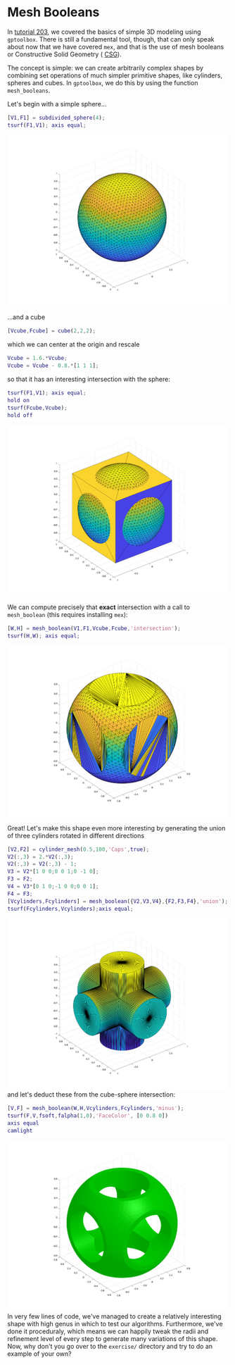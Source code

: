 # Mesh Booleans

In [tutorial 203](../203_basic_mesh_modeling.md), we covered the basics of simple 3D modeling using `gptoolbox`. There is still a fundamental tool, though, that can only speak about now that we have covered `mex`, and that is the use of mesh booleans or Constructive Solid Geometry ( [CSG](https://en.wikipedia.org/wiki/Constructive_solid_geometry)).

The concept is simple: we can create arbitrarily complex shapes by combining set operations of much simpler primitive shapes, like cylinders, spheres and cubes. In `gptoolbox`, we do this by using the function `mesh_booleans`.

Let's begin with a simple sphere...
```MATLAB
[V1,F1] = subdivided_sphere(4);
tsurf(F1,V1); axis equal;
```
![](assets/sphere.png)

...and a cube
```MATLAB
[Vcube,Fcube] = cube(2,2,2);
```
which we can center at the origin and rescale
```MATLAB
Vcube = 1.6.*Vcube;
Vcube = Vcube - 0.8.*[1 1 1];
```
so that it has an interesting intersection with the sphere:
```MATLAB
tsurf(F1,V1); axis equal;
hold on
tsurf(Fcube,Vcube);
hold off
```
![](assets/sphere-and-cube.png)

We can compute precisely that **exact** intersection with a call to `mesh_boolean` (this requires installing `mex`):
```MATLAB
[W,H] = mesh_boolean(V1,F1,Vcube,Fcube,'intersection');
tsurf(H,W); axis equal;
```
![](assets/sphere-and-cube-inter.png)

Great! Let's make this shape even more interesting by generating the union of three cylinders rotated in different directions
```MATLAB
[V2,F2] = cylinder_mesh(0.5,100,'Caps',true);
V2(:,3) = 2.*V2(:,3);
V2(:,3) = V2(:,3) - 1;
V3 = V2*[1 0 0;0 0 1;0 -1 0];
F3 = F2;
V4 = V3*[0 1 0;-1 0 0;0 0 1];
F4 = F3;
[Vcylinders,Fcylinders] = mesh_boolean({V2,V3,V4},{F2,F3,F4},'union');
tsurf(Fcylinders,Vcylinders);axis equal;
```
![](assets/cylinders.png)
and let's deduct these from the cube-sphere intersection:
```MATLAB
[V,F] = mesh_boolean(W,H,Vcylinders,Fcylinders,'minus');
tsurf(F,V,fsoft,falpha(1,0),'FaceColor', [0 0.8 0])
axis equal
camlight
```
![](assets/final.png)
In very few lines of code, we've managed to create a relatively interesting shape with high genus in which to test our algorithms. Furthermore, we've done it proceduraly, which means we can happily tweak the radii and refinement level of every step to generate many variations of this shape. Now, why don't you go over to the `exercise/` directory and try to do an example of your own?
